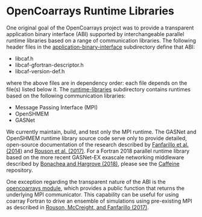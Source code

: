 OpenCoarrays Runtime Libraries
==============================

One original goal of the OpenCoarrays project was to provide a transparent application binary interface (ABI) supported by interchangeable parallel runtime libraries based on a range of communication libraries.  The following header files in the [application-binary-interface](./application-binary-interface) subdirectory define that ABI:

* libcaf.h
* libcaf-gfortran-descriptor.h
* libcaf-version-def.h

where the above files are in dependency order: each file depends on the file(s) listed below it.  The [runtime-libraries](./runtime-libraries) subdirectory contains runtimes based on the following communication libraries:

* Message Passing Interface (MPI)
* OpenSHMEM
* GASNet

We currently maintain, build, and test only the MPI runtime.  The GASNet and OpenSHMEM runtime library source code serve only to provide detailed, open-source documentation of the research described by [Fanfarillo et al. (2014)] and [Rouson et al. (2017)].  For a Fortran 2018 parallel runtime library based on the more recent GASNet-EX exascale networking middleware described by [Bonachea and Hargrove (2018)], please see the [Caffeine] repository.

One exception regarding the transparent nature of the ABI is the [opencoarrays module], which provides a public function that returns the underlying MPI communicator. This capability can be useful for using coarray Fortran to drive an ensemble of simulations using pre-existing MPI as described in [Rouson, McCreight, and Fanfarillo (2017)].

[Fanfarillo et al. (2014)]: http://dx.doi.org/10.1145/2676870.2676876
[Rouson et al. (2017)]: https://doi.org/10.1145/3144779.3169104
[Bonachea and Hargrove (2018)]: https://doi.org/10.25344/S4QP4W
[Caffeine]: https://go.lbl.gov/caffeine
[opencoarrays module]: ./runtime-libraries/mpi/opencoarrays.F90
[Rouson, McCreight, and Fanfarillo (2017)]: https://doi.org/10.1145/3144779.3169110
